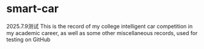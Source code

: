 # smart-car
2025.7.9测试
This is the record of my college intelligent car competition in my academic career, as well as some other miscellaneous records, used for testing on GitHub


